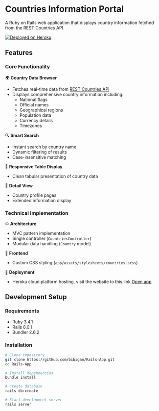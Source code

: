 # Countries Information Portal

A Ruby on Rails web application that displays country information fetched from the REST Countries API.

[![Deployed on Heroku](https://img.shields.io/badge/Deployed%20on-Heroku-6762a6?style=flat-square&logo=heroku)](https://rails-countries-app-ff96bebe13c3.herokuapp.com)

## Features
### Core Functionality
🌍 **Country Data Browser**
- Fetches real-time data from [REST Countries API](https://restcountries.com)
- Displays comprehensive country information including:
  - National flags
  - Official names
  - Geographical regions
  - Population data
  - Currency details
  - Timezones

🔍 **Smart Search**
- Instant search by country name
- Dynamic filtering of results
- Case-insensitive matching

📑 **Responsive Table Display**
- Clean tabular presentation of country data

📄 **Detail View**
- Country profile pages
- Extended information display

### Technical Implementation
⚙️ **Architecture**
- MVC pattern implementation
- Single controller (`CountriesController`)
- Modular data handling (`Country` model)

🎨 **Frontend**
- Custom CSS styling (`app/assets/stylesheets/countries.scss`)

🚀 **Deployment**
- Heroku cloud platform hosting, visit the website to this link [Open app](https://rails-countries-app-ff96bebe13c3.herokuapp.com)

## Development Setup

### Requirements
- Ruby 3.4.1
- Rails 8.0.1
- Bundler 2.6.2

### Installation
```bash
# Clone repository
git clone https://github.com/bibigan/Rails-App.git
cd Rails-App

# Install dependencies
bundle install

# create database
rails db:create

# Start development server
rails server
